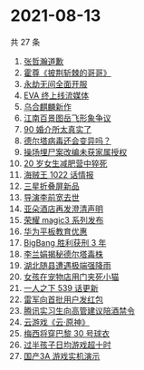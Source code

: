 # 2021-08-13

共 27 条

<!-- BEGIN -->
<!-- 最后更新时间 Fri Aug 13 2021 21:13:20 GMT+0800 (China Standard Time) -->

1. [张哲瀚道歉](https://www.zhihu.com/search?q=张哲瀚)
1. [霍尊《披荆斩棘的哥哥》](https://www.zhihu.com/search?q=霍尊)
1. [永劫无间全面开服](https://www.zhihu.com/search?q=永劫无间)
1. [EVA 终上线流媒体](https://www.zhihu.com/search?q=eva)
1. [乌合麒麟新作](https://www.zhihu.com/search?q=乌合麒麟)
1. [江南百景图岳飞形象争议](https://www.zhihu.com/search?q=江南百景图)
1. [90 婚介所太真实了](https://www.zhihu.com/search?q=90婚介所)
1. [德尔塔病毒还会变异吗？](https://www.zhihu.com/search?q=德尔塔)
1. [操场埋尸案改编未获家属授权](https://www.zhihu.com/search?q=操场埋尸案)
1. [20 岁女生减肥营中猝死](https://www.zhihu.com/search?q=减肥营)
1. [海贼王 1022 话情报](https://www.zhihu.com/search?q=海贼王)
1. [三星折叠屏新品](https://www.zhihu.com/search?q=三星折叠屏)
1. [导演李前宽去世](https://www.zhihu.com/search?q=李前宽)
1. [亚朵酒店再发澄清声明](https://www.zhihu.com/search?q=亚朵)
1. [荣耀 magic3 系列发布](https://www.zhihu.com/search?q=荣耀手机)
1. [华为平板教育优惠](https://www.zhihu.com/search?q=华为平板)
1. [BigBang 胜利获刑 3 年](https://www.zhihu.com/search?q=胜利被捕)
1. [李兰娟揭秘德尔塔毒株](https://www.zhihu.com/search?q=德尔塔)
1. [湖北随县遭遇极端强降雨](https://www.zhihu.com/search?q=湖北暴雨)
1. [女孩在宠物店用门夹死小猫](https://www.zhihu.com/search?q=女孩虐猫)
1. [一人之下 539 话更新](https://www.zhihu.com/search?q=一人之下)
1. [雷军向首批用户发红包](https://www.zhihu.com/search?q=雷军)
1. [腾讯实习生向高管建议陪酒禁令](https://www.zhihu.com/search?q=腾讯实习生)
1. [云游戏《云·原神》](https://www.zhihu.com/search?q=原神)
1. [梅西将穿巴黎 30 号球衣](https://www.zhihu.com/search?q=梅西)
1. [过半孩子日均游戏超十时](https://www.zhihu.com/search?q=网络游戏)
1. [国产3A 游戏实机演示](https://www.zhihu.com/search?q=神舞幻想·妄之生)

<!-- END -->
